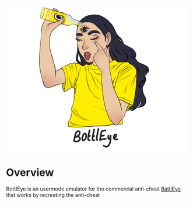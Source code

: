 <img src="./bottleye_logo.png" width="500">

# Overview
BottlEye is an usermode emulator for the commercial anti-cheat [BattlEye](battleye.com) that works by recreating the anti-cheat 
